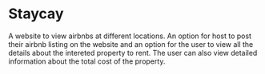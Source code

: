 # Staycay

A website to view airbnbs at different locations. An option for host to post their airbnb listing on the website and an option for the user to view all the details about the intereted property to rent. The user can also view detailed information about the total cost of the property.
